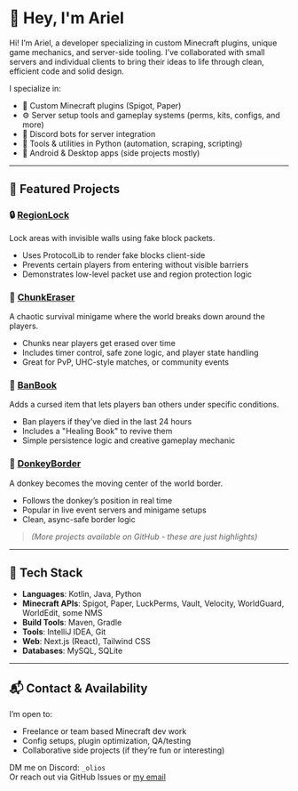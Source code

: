 # 👋 Hey, I'm Ariel

Hi! I’m Ariel, a developer specializing in custom Minecraft plugins, unique game mechanics, and server-side tooling. I’ve collaborated with small servers and individual clients to bring their ideas to life through clean, efficient code and solid design.

I specialize in:
- 🧱 Custom Minecraft plugins (Spigot, Paper)
- ⚙️ Server setup tools and gameplay systems (perms, kits, configs, and more)
- 🤖 Discord bots for server integration
- 🐍 Tools & utilities in Python (automation, scraping, scripting)
- 📱 Android & Desktop apps (side projects mostly)

---

## 🚀 Featured Projects

### 🔒 [RegionLock](https://github.com/ArielWy/AreaLock)
Lock areas with invisible walls using fake block packets.
- Uses ProtocolLib to render fake blocks client-side
- Prevents certain players from entering without visible barriers
- Demonstrates low-level packet use and region protection logic

### 🧱 [ChunkEraser](https://github.com/ArielWy/ChunkEraser)
A chaotic survival minigame where the world breaks down around the players.
- Chunks near players get erased over time
- Includes timer control, safe zone logic, and player state handling
- Great for PvP, UHC-style matches, or community events

### 📖 [BanBook](https://github.com/ArielWy/BanBook)
Adds a cursed item that lets players ban others under specific conditions.
- Ban players if they’ve died in the last 24 hours
- Includes a "Healing Book" to revive them
- Simple persistence logic and creative gameplay mechanic

### 🐴 [DonkeyBorder](https://github.com/ArielWy/DonkeyBorder)
A donkey becomes the moving center of the world border.
- Follows the donkey’s position in real time
- Popular in live event servers and minigame setups
- Clean, async-safe border logic

> *(More projects available on GitHub - these are just highlights)*

---

## 🧰 Tech Stack

- **Languages**: Kotlin, Java, Python  
- **Minecraft APIs**: Spigot, Paper, LuckPerms, Vault, Velocity, WorldGuard, WorldEdit, some NMS  
- **Build Tools**: Maven, Gradle  
- **Tools**: IntelliJ IDEA, Git  
- **Web**: Next.js (React), Tailwind CSS  
- **Databases**: MySQL, SQLite

---

## 📬 Contact & Availability

I’m open to:
- Freelance or team based Minecraft dev work
- Config setups, plugin optimization, QA/testing
- Collaborative side projects (if they’re fun or interesting)

DM me on Discord: `_olios`  
Or reach out via GitHub Issues or [my email](oliosdev@email.com)

